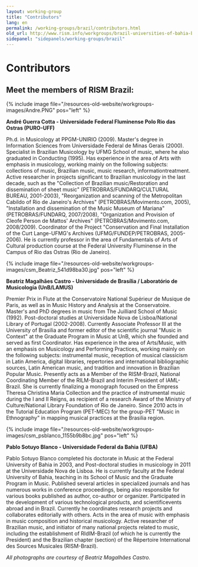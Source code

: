 ```yaml
---
layout: working-group
title: "Contributors"
lang: en
permalink: /working-groups/brazil/contributors.html
old_url: http://www.rism.info/workgroups/brazil-universities-of-bahia-brasilia-campinas-minas-gerais/contributors.html
sidepanel: "sidepanels/working-groups/brazil"
---
```


# Contributors

## Meet the members of RISM Brazil:  

{% include image file="/resources-old-website/workgroups-images/Andre.PNG" pos="left" %}

**André Guerra Cotta - Universidade Federal Fluminense Polo Rio das Ostras (PURO-UFF)**

Ph.d. in Musicology at PPGM-UNIRIO (2009). Master's degree in Information Sciences from Universidade Federal de Minas Gerais (2000). Specialist in Brazilian Musicology by UFMG School of music, where he also graduated in Conducting (1995). Has experience in the area of Arts with emphasis in musicology, working mainly on the following subjects: collections of music, Brazilian music, music research, informationtreatment. Active researcher in projects significant to Brazilian musicology in the last decade, such as the "Collection of Brazilian music/Restoration and dissemination of sheet music" (PETROBRAS/FUNDARQ/CULTURAL BUREAU, 2001-2003), "Reorganization and scanning of the Metropolitan Cabildo of Rio de Janeiro's Archives" (PETROBRAS/Movimento.com, 2005), "Installation and dissemination of the Music Museum of Mariana" (PETROBRAS/FUNDARQ, 2007/2008), "Organization and Provision of Cleofe Person de Mattos' Archives" (PETROBRAS/Movimento.com, 2008/2009). Coordinator of the Project "Conservation and Final Installation of the Curt Lange-UFMG's Archives (UFMG/FUNDEP/PETROBRAS, 2005-2006). He is currently professor in the area of Fundamentals of Arts of Cultural production course at the Federal University Fluminense in the Campus of Rio das Ostras (Rio de Janeiro).

{% include image file="/resources-old-website/workgroups-images/csm_Beatriz_541d98ba30.jpg" pos="left" %}

**Beatriz Magalhães Castro - Universidade de Brasília / Laboratório de Musicologia (UnB/LAMUS)**

Premier Prix in Flute at the Conservatoire National Supérieur de Musique de Paris, as well as in Music History and Analysis at the Conservatoire. Master's and PhD degrees in music from The Juilliard School of Music (1992). Post-doctoral studies at Universidade Nova de Lisboa/National Library of Portugal (2002-2008). Currently Associate Professor III at the University of Brasilia and former editor of the scientific journal "Music in Context" at the Graduate Program in Music at UnB, which she founded and served as first Coordinator. Has experience in the area of Arts/Music, with an emphasis on Musicology and Performing Practices, working mainly on the following subjects: instrumental music, reception of musical classicism in Latin America, digital libraries, repertories and international bibliographic sources, Latin American music, and tradition and innovation in Brazilian Popular Music. Presently acts as a Member of the RISM-Brazil, National Coordinating Member of the RILM-Brazil and Interim President of IAML-Brazil. She is currently finalizing a monograph focused on the Empress Theresa Christina Maria Collection and the practice of instrumental music during the I and II Reigns, as recipient of a research Award of the Ministry of Culture/National Library Foundation of Rio de Janeiro. Since 2010 acts in the Tutorial Education Program (PET-MEC) for the group-PET "Music in Ethnography" in mapping musical practices at the Brasilia region.


{% include image file="/resources-old-website/workgroups-images/csm_psblanco_1155b9b8bc.jpg" pos="left" %}

**Pablo Sotuyo Blanco - Universidade Federal da Bahia (UFBA)**

Pablo Sotuyo Blanco completed his doctorate in Music at the Federal University of Bahia in 2003, and Post-doctoral studies in musicology in 2011 at the Universidade Nova de Lisboa. He is currently faculty at the Federal University of Bahia, teaching in its School of Music and the Graduate Program in Music. Published several articles in specialized journals and has numerous works in conference proceedings, being also responsible for various books published as author, co-author or organizer. Participated in the development of various technological products, and scientificevents abroad and in Brazil. Currently he coordinates research projects and collaborates editorially with others. Acts in the area of music with emphasis in music composition and historical musicology. Active researcher of Brazilian music, and initiator of many national projects related to music, including the establishment of RIdIM-Brazil (of which he is currently the President) and the Brazilian chapter (section) of the Répertoire International des Sources Musicales (RISM-Brazil).

_All photographs are courtesy of Beatriz Magalhães Castro._
